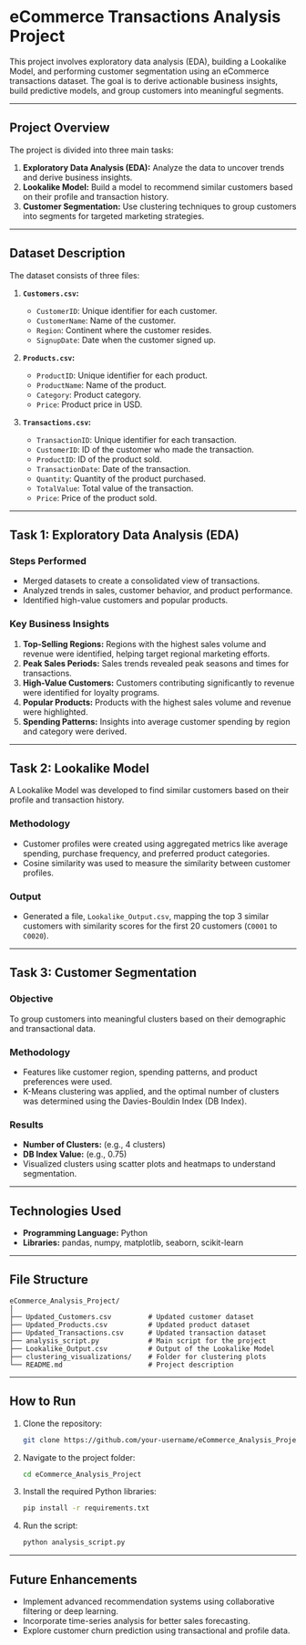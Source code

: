 # **eCommerce Transactions Analysis Project**

This project involves exploratory data analysis (EDA), building a Lookalike Model, and performing customer segmentation using an eCommerce transactions dataset. The goal is to derive actionable business insights, build predictive models, and group customers into meaningful segments.

---

## **Project Overview**
The project is divided into three main tasks:
1. **Exploratory Data Analysis (EDA):** Analyze the data to uncover trends and derive business insights.
2. **Lookalike Model:** Build a model to recommend similar customers based on their profile and transaction history.
3. **Customer Segmentation:** Use clustering techniques to group customers into segments for targeted marketing strategies.

---

## **Dataset Description**
The dataset consists of three files:
1. **`Customers.csv`:**
   - `CustomerID`: Unique identifier for each customer.
   - `CustomerName`: Name of the customer.
   - `Region`: Continent where the customer resides.
   - `SignupDate`: Date when the customer signed up.

2. **`Products.csv`:**
   - `ProductID`: Unique identifier for each product.
   - `ProductName`: Name of the product.
   - `Category`: Product category.
   - `Price`: Product price in USD.

3. **`Transactions.csv`:**
   - `TransactionID`: Unique identifier for each transaction.
   - `CustomerID`: ID of the customer who made the transaction.
   - `ProductID`: ID of the product sold.
   - `TransactionDate`: Date of the transaction.
   - `Quantity`: Quantity of the product purchased.
   - `TotalValue`: Total value of the transaction.
   - `Price`: Price of the product sold.

---

## **Task 1: Exploratory Data Analysis (EDA)**
### **Steps Performed**
- Merged datasets to create a consolidated view of transactions.
- Analyzed trends in sales, customer behavior, and product performance.
- Identified high-value customers and popular products.

### **Key Business Insights**
1. **Top-Selling Regions:** Regions with the highest sales volume and revenue were identified, helping target regional marketing efforts.
2. **Peak Sales Periods:** Sales trends revealed peak seasons and times for transactions.
3. **High-Value Customers:** Customers contributing significantly to revenue were identified for loyalty programs.
4. **Popular Products:** Products with the highest sales volume and revenue were highlighted.
5. **Spending Patterns:** Insights into average customer spending by region and category were derived.

---

## **Task 2: Lookalike Model**
A Lookalike Model was developed to find similar customers based on their profile and transaction history.

### **Methodology**
- Customer profiles were created using aggregated metrics like average spending, purchase frequency, and preferred product categories.
- Cosine similarity was used to measure the similarity between customer profiles.

### **Output**
- Generated a file, `Lookalike_Output.csv`, mapping the top 3 similar customers with similarity scores for the first 20 customers (`C0001` to `C0020`).

---

## **Task 3: Customer Segmentation**
### **Objective**
To group customers into meaningful clusters based on their demographic and transactional data.

### **Methodology**
- Features like customer region, spending patterns, and product preferences were used.
- K-Means clustering was applied, and the optimal number of clusters was determined using the Davies-Bouldin Index (DB Index).

### **Results**
- **Number of Clusters:** (e.g., 4 clusters)
- **DB Index Value:** (e.g., 0.75)
- Visualized clusters using scatter plots and heatmaps to understand segmentation.

---

## **Technologies Used**
- **Programming Language:** Python
- **Libraries:** pandas, numpy, matplotlib, seaborn, scikit-learn

---

## **File Structure**
```
eCommerce_Analysis_Project/
│
├── Updated_Customers.csv         # Updated customer dataset
├── Updated_Products.csv          # Updated product dataset
├── Updated_Transactions.csv      # Updated transaction dataset
├── analysis_script.py            # Main script for the project
├── Lookalike_Output.csv          # Output of the Lookalike Model
├── clustering_visualizations/    # Folder for clustering plots
└── README.md                     # Project description
```

---

## **How to Run**
1. Clone the repository:
   ```bash
   git clone https://github.com/your-username/eCommerce_Analysis_Project.git
   ```
2. Navigate to the project folder:
   ```bash
   cd eCommerce_Analysis_Project
   ```
3. Install the required Python libraries:
   ```bash
   pip install -r requirements.txt
   ```
4. Run the script:
   ```bash
   python analysis_script.py
   ```

---

## **Future Enhancements**
- Implement advanced recommendation systems using collaborative filtering or deep learning.
- Incorporate time-series analysis for better sales forecasting.
- Explore customer churn prediction using transactional and profile data.



